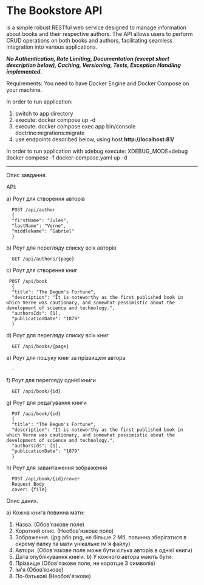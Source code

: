 # The Bookstore API

is a simple robust RESTful web service designed to manage information about books and their respective authors. The API allows users to perform CRUD operations on both books and authors, facilitating seamless integration into various applications. 

**_No Authentication, Rate Limiting, Documentation (except short description below), Caching, Versioning, Tests, Exception Handling implemented._**

Requirements:
You need to have Docker Engine and Docker Compose on your machine.

In order to run application:

1) switch to app directory
2) execute: docker compose up -d
3) execute: docker compose exec app bin/console doctrine:migrations:migrate 
4) use endpoints described below, using host **http://localhost:81/**

In order to run application with xdebug execute:
XDEBUG_MODE=debug docker compose -f docker-compose.yaml up -d

---

Опис завдання.

API:

   a) Роут для створення авторів

      POST /api/author
      {
      "firstName": "Jules",
      "lastName": "Verne",
      "middleName": "Gabriel"
      }

   b) Роут для перегляду списку всіх авторів
   
      GET /api/authors/{page}

   c) Роут для створення книг

     POST /api/book
      {
      "title": "The Begum's Fortune",
      "description": "It is noteworthy as the first published book in which Verne was cautionary, and somewhat pessimistic about the development of science and technology.",
      "authorsIds": [1],
      "publicationDate": "1879"
      }   

   d) Роут для перегляду списку всіх книг
   
      GET /api/books/{page}

   e) Роут для пошуку книг за прізвищем автора
      
      -

   f) Роут для перегляду однієї книги

      GET /api/book/{id}

   g) Роут для редагування книги

      PUT /api/book/{id}
      {
      "title": "The Begum's Fortune",
      "description": "It is noteworthy as the first published book in which Verne was cautionary, and somewhat pessimistic about the development of science and technology.",
      "authorsIds": [1],
      "publicationDate": "1879"
      } 
   
   h) Роут для завантаження зображення

      POST /api/book/{id}/cover
      Request Body
      cover: {file}

Опис даних.

   a) Кожна книга повинна мати:
1. Назва. (Обов'язкове поле)
2. Короткий опис. (Необов'язкове поле)
3. Зображення. (jpg або png, не більше 2 Мб, повинна зберігатися в окрему
   папку та мати унікальне ім'я файлу)
4. Автори. (Обов'язкове поле може бути кілька авторів в однієї книги)
5. Дата опублікування книги.
   b) У кожного автора мають бути:
1. Прізвище (Обов'язкове поле, не коротше 3 символів)
2. Ім'я (Обов'язкове)
3. По-батькові (Необов'язкове)



